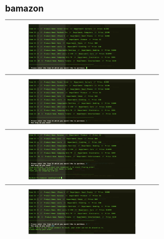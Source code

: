 # bamazon
<hr>
<p align="center">
  <img src="screen-shots/Screen Shot 2017-11-04 at 1.31.52 PM.png" width="350"/>
</p>
<hr>
<p align="center">
  <img src="screen-shots/Screen Shot 2017-11-04 at 1.32.43 PM.png" width="350"/>
</p>
<hr>
<p align="center">
  <img src="screen-shots/Screen Shot 2017-11-04 at 1.33.10 PM.png" width="350"/>
</p>
<hr>
<p align="center">
  <img src="screen-shots/Screen Shot 2017-11-04 at 1.34.58 PM.png" width="350"/>
</p>